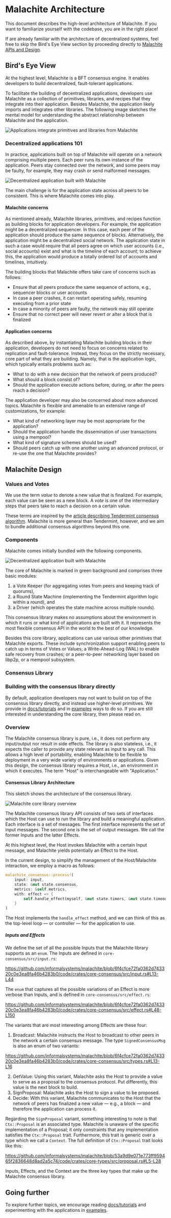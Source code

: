 # Malachite Architecture

This document describes the high-level architecture of Malachite.
If you want to familiarize yourself with the codebase, you are in the right place!

If are already familiar with the architecture of decentralized systems, feel free to skip the Bird's Eye View section by proceeding directly to [Malachite APIs and Design](#malachite-design).

## Bird's Eye View

At the highest level, Malachite is a BFT consensus engine.
It enables developers to build decentralized, fault-tolerant applications.

To facilitate the building of decentralized applications, developers use Malachite as a collection of primitives, libraries, and recipes that they integrate into their application.
Besides Malachite, the application likely imports and integrates other libraries.
The following image sketches the mental model for understanding the abstract relationship between Malachite and the application. 

![Applications integrate primitives and libraries from Malachite](assets/arch-1.png)

### Decentralized applications 101

In practice, applications built on top of Malachite will operate on a network comprising multiple peers.
Each peer runs its own instance of the application. Peers stay connected over the network, and
some peers may be faulty, for example, they may crash or send malformed messages.

![Decentralized application built with Malachite](assets/arch-2.png)

The main challenge is for the application state across all peers to be consistent.
This is where Malachite comes into play.

#### Malachite concerns

As mentioned already, Malachite libraries, primitives, and recipes function as building blocks for application developers.
For example, the application might be a decentralized sequencer.
In this case, each peer of the application should produce the same sequence of blocks.
Alternatively, the application might be a decentralized social network.
The application state in such a case would require that all peers agree on which user accounts (i.e., social accounts) exist and what is the timeline of each account; to achieve this, the application would produce a totally ordered list of accounts and timelines, intuitively.  

The building blocks that Malachite offers take care of concerns such as follows:

- Ensure that all peers produce the same sequence of actions, e.g., sequencer blocks or user accounts
- In case a peer crashes, it can restart operating safely, resuming executing from a prior state
- In case a minority of peers are faulty, the network may still operate
- Ensure that no correct peer will never revert or alter a block that is finalized

#### Application concerns

As described above, by instantiating Malachite building blocks in their application, developers do not need to focus on concerns related to replication and fault-tolerance.
Instead, they focus on the strictly necessary, core part of what they are building.
Namely, that is the application logic, which typically entails problems such as:

- What to do with a new decision that the network of peers produced?
- What should a block consist of?
- Should the application execute actions before, during, or after the peers reach a decision?

The application developer may also be concerned about more advanced topics.
Malachite is flexible and amenable to an extensive range of customizations, for example:

- What kind of networking layer may be most appropriate for the application?
- Should the application handle the dissemination of user transactions using a mempool?
- What kind of signature schemes should be used?
- Should peers catch up with one another using an advanced protocol, or re-use the one that Malachite provides?

## Malachite Design

### Values and Votes

We use the term _value_ to denote a new value that is finalized.
For example, each value can be seen as a new block.
A _vote_ is one of the intermediary steps that peers take to reach a decision on a certain value.

These terms are inspired by the [article describing Tendermint consensus algorithm][tendermint-article].
Malachite is more general than Tendermint, however, and we aim to bundle additional consensus algorithms beyond this one.

### Components

Malachite comes initially bundled with the following components.

![Decentralized application built with Malachite](assets/arch-3.png)

The core of Malachite is marked in green background and comprises three basic modules:

1. a Vote Keeper (for aggregating votes from peers and keeping track of quorums),
2. a Round State Machine (implementing the Tendermint algorithm logic within a round), and
3. a Driver (which operates the state machine across multiple rounds).

This consensus library makes no assumptions about the environment in which it runs or what kind of applications are built with it. It represents the most flexible consensus API in the world to the best of our knowledge.

Besides this core library, applications can use various other primitives that Malachite exports.
These include synchronization support enabling peers to catch up in terms of Votes or Values; a Write-Ahead-Log (WAL) to enable safe recovery from crashes; or a peer-to-peer networking layer based on libp2p, or a mempool subsystem.

### Consensus Library

### Building with the consensus library directly

By default, application developers may not want to build on top of the consensus library directly, and instead use higher-level primitives. 
We provide in [docs/tutorials](./docs/tutorials) and in [examples](./code/examples) ways to do so.
If you are still interested in understanding the core library, then please read on.

### Overview

The Malachite consensus library is pure, i.e., it does not perform any input/output nor result in side effects. 
The library is also stateless, i.e., it expects the caller to provide any state relevant as input to any call. 
This allows a high level of portability, enabling Malachite to be flexible to deployment in a very wide variety of environments or applications.
Given this design, the consensus library requires a Host, i.e., an environment in which it executes.
The term "Host" is interchangeable with "Application."

#### Consensus Library Architecture

This sketch shows the architecture of the consensus library.

![Malachite core library overview](assets/arch-4.png)

The Malachite consensus library API consists of two sets of interfaces which the Host can use to run the library and build a meaningful application. Each interface is a set of messages. The first interface represents the set of input messages. The second one is the set of output messages. We call the former Inputs and the latter Effects.

At this highest level, the Host invokes Malachite with a certain Input message, and Malachite yields potentially an Effect to the Host.

In the current design, to simplify the management of the Host/Malachite interaction, we employ a macro as follows:

```rust
malachite_consensus::process!(
	input: input,
	state: &mut state.consensus,
	metrics: &self.metrics,
	with: effect => {
	    self.handle_effect(myself, &mut state.timers, &mut state.timeouts, effect).await
	}
)
```

The Host implements the `handle_effect` method, and we can think of this as the top-level loop — or controller — for the application to use.

##### Inputs and Effects

We define the set of all the possible Inputs that the Malachite library supports as an `enum`.
The Inputs are defined in `core-consensus/src/input.rs`:

https://github.com/informalsystems/malachite/blob/6f4cfce72fa0362d743320c0e3ea8fa46b4283b0/code/crates/core-consensus/src/input.rs#L13-L44


The `enum` that captures all the possible variations of an Effect is more verbose than Inputs, and is defined in `core-consensus/src/effect.rs`:

https://github.com/informalsystems/malachite/blob/6f4cfce72fa0362d743320c0e3ea8fa46b4283b0/code/crates/core-consensus/src/effect.rs#L48-L150

The variants that are most interesting among Effects are these four:

1. Broadcast: Malachite instructs the Host to broadcast to other peers in the network a certain consensus message. The type `SignedConsensusMsg` is also an enum of two variants:

https://github.com/informalsystems/malachite/blob/6f4cfce72fa0362d743320c0e3ea8fa46b4283b0/code/crates/core-consensus/src/types.rs#L13-L16

2. GetValue: Using this variant, Malachite asks the Host to provide a value to serve as a proposal to the consensus protocol. Put differently, this value is the next block to build.
3. SignProposal: Malachite asks the Host to sign a value to be proposed.
4. Decide: With this variant, Malachite communicates to the Host that the network of peers has finalized a new value — e.g., a block — and therefore the application can process it.

Regarding the `SignProposal` variant, something interesting to note is that `Ctx::Proposal` is an associated type. 
Malachite is unaware of the specific implementation of a Proposal; 
it only constraints that any implementation satisfies the `Ctx::Proposal` trait. 
Furthermore, this trait is generic over a type which we call a `Context`. 
The full definition of `Ctx::Proposal` trait looks like this:

https://github.com/informalsystems/malachite/blob/53a9d9e071e773ff959465f2836648d8ad2a5c74/code/crates/core-types/src/proposal.rs#L5-L28

Inputs, Effects, and the Context are the three key types that make up the Malachite consensus library.

## Going further

To explore further topics, we encourage reading [docs/tutorials](./docs/tutorials) and experimenting with the applications in [examples](./code/examples).


[tendermint-article]: https://arxiv.org/abs/1807.04938